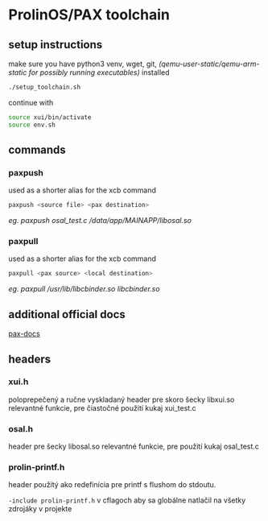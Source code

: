 # ProlinOS/PAX toolchain

## setup instructions
make sure you have python3 venv, wget, git, *(qemu-user-static/qemu-arm-static for possibly running executables)* installed
```bash
./setup_toolchain.sh
```

continue with
```bash
source xui/bin/activate
source env.sh
```

## commands
### paxpush
used as a shorter alias for the xcb command
```bash
paxpush <source file> <pax destination>
```
*eg. paxpush osal_test.c /data/app/MAINAPP/libosal.so*

### paxpull
used as a shorter alias for the xcb command
```bash
paxpull <pax source> <local destination>
```
*eg. paxpull /usr/lib/libcbinder.so libcbinder.so*


## additional official docs
[pax-docs](https://github.com/370network/pax-s920/tree/main/pax-docs)

## headers

### xui.h
poloprepečený a ručne vyskladaný header pre skoro šecky libxui.so relevantné funkcie, pre čiastočné použití kukaj xui_test.c

### osal.h
header pre šecky libosal.so relevantné funkcie, pre použití kukaj osal_test.c

### prolin-printf.h
header použitý ako redefinícia pre printf s flushom do stdoutu.

`-include prolin-printf.h` v cflagoch aby sa globálne natlačil na všetky zdrojáky v projekte
